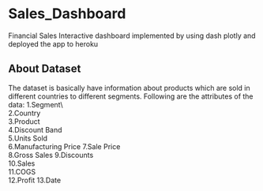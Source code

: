 # Sales_Dashboard
Financial Sales Interactive dashboard implemented by using dash plotly and deployed the app to heroku 

## About Dataset

The dataset is basically have information about products which are sold in different countries to different segments.
Following are the attributes of the data:
  1.Segment\	
  2.Country	 
  3.Product 	 
  4.Discount Band 	
  5.Units Sold	
  6.Manufacturing Price	
  7.Sale Price	
  8.Gross Sales	
  9.Discounts	 
  10.Sales	
  11.COGS	
  12.Profit	
  13.Date	
  

